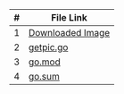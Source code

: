 
| # | File Link | 
| - | -------- |
| 1 | [Downloaded Image](https://github.com/ACHarrison32/4143-PLC/blob/main/Assignments/P03%20-%202nd/Code%20Files/GetPic/downloaded_image.jpg) | 
| 2 | [getpic.go](https://github.com/ACHarrison32/4143-PLC/blob/main/Assignments/P03%20-%202nd/Code%20Files/GetPic/getpic.go) | 
| 3 | [go.mod](https://github.com/ACHarrison32/4143-PLC/blob/main/Assignments/P03%20-%202nd/Code%20Files/Text/go.mod) |
| 4 | [go.sum](https://github.com/ACHarrison32/4143-PLC/blob/main/Assignments/P03%20-%202nd/Code%20Files/Text/go.sum) |
